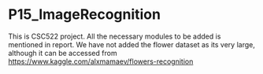 # P15_ImageRecognition

This is CSC522 project. All the necessary modules to be added is mentioned in report. We have not added the flower dataset as its very large, although it can be accessed from https://www.kaggle.com/alxmamaev/flowers-recognition
